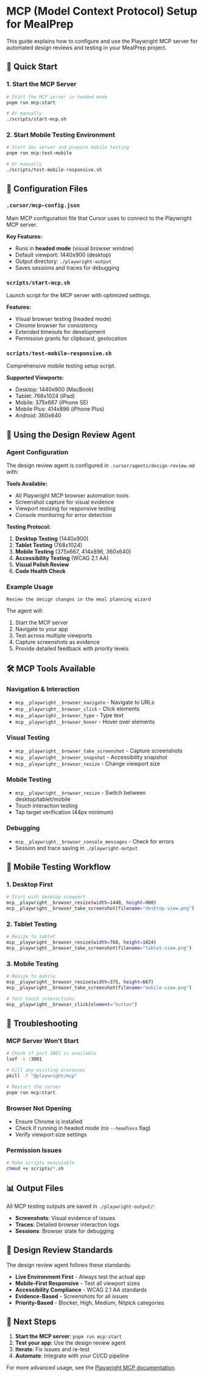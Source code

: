 # MCP (Model Context Protocol) Setup for MealPrep

This guide explains how to configure and use the Playwright MCP server for automated design reviews and testing in your MealPrep project.

## 🚀 Quick Start

### 1. Start the MCP Server
```bash
# Start the MCP server in headed mode
pnpm run mcp:start

# Or manually
./scripts/start-mcp.sh
```

### 2. Start Mobile Testing Environment
```bash
# Start dev server and prepare mobile testing
pnpm run mcp:test-mobile

# Or manually
./scripts/test-mobile-responsive.sh
```

## 📁 Configuration Files

### `.cursor/mcp-config.json`
Main MCP configuration file that Cursor uses to connect to the Playwright MCP server.

**Key Features:**
- Runs in **headed mode** (visual browser window)
- Default viewport: 1440x900 (desktop)
- Output directory: `./playwright-output`
- Saves sessions and traces for debugging

### `scripts/start-mcp.sh`
Launch script for the MCP server with optimized settings.

**Features:**
- Visual browser testing (headed mode)
- Chrome browser for consistency
- Extended timeouts for development
- Permission grants for clipboard, geolocation

### `scripts/test-mobile-responsive.sh`
Comprehensive mobile testing setup script.

**Supported Viewports:**
- Desktop: 1440x900 (MacBook)
- Tablet: 768x1024 (iPad)
- Mobile: 375x667 (iPhone SE)
- Mobile Plus: 414x896 (iPhone Plus)
- Android: 360x640

## 🎯 Using the Design Review Agent

### Agent Configuration
The design review agent is configured in `.cursor/agents/design-review.md` with:

**Tools Available:**
- All Playwright MCP browser automation tools
- Screenshot capture for visual evidence
- Viewport resizing for responsive testing
- Console monitoring for error detection

**Testing Protocol:**
1. **Desktop Testing** (1440x900)
2. **Tablet Testing** (768x1024) 
3. **Mobile Testing** (375x667, 414x896, 360x640)
4. **Accessibility Testing** (WCAG 2.1 AA)
5. **Visual Polish Review**
6. **Code Health Check**

### Example Usage
```
Review the design changes in the meal planning wizard
```

The agent will:
1. Start the MCP server
2. Navigate to your app
3. Test across multiple viewports
4. Capture screenshots as evidence
5. Provide detailed feedback with priority levels

## 🛠️ MCP Tools Available

### Navigation & Interaction
- `mcp__playwright__browser_navigate` - Navigate to URLs
- `mcp__playwright__browser_click` - Click elements
- `mcp__playwright__browser_type` - Type text
- `mcp__playwright__browser_hover` - Hover over elements

### Visual Testing
- `mcp__playwright__browser_take_screenshot` - Capture screenshots
- `mcp__playwright__browser_snapshot` - Accessibility snapshot
- `mcp__playwright__browser_resize` - Change viewport size

### Mobile Testing
- `mcp__playwright__browser_resize` - Switch between desktop/tablet/mobile
- Touch interaction testing
- Tap target verification (44px minimum)

### Debugging
- `mcp__playwright__browser_console_messages` - Check for errors
- Session and trace saving in `./playwright-output`

## 📱 Mobile Testing Workflow

### 1. Desktop First
```bash
# Start with desktop viewport
mcp__playwright__browser_resize(width=1440, height=900)
mcp__playwright__browser_take_screenshot(filename="desktop-view.png")
```

### 2. Tablet Testing
```bash
# Resize to tablet
mcp__playwright__browser_resize(width=768, height=1024)
mcp__playwright__browser_take_screenshot(filename="tablet-view.png")
```

### 3. Mobile Testing
```bash
# Resize to mobile
mcp__playwright__browser_resize(width=375, height=667)
mcp__playwright__browser_take_screenshot(filename="mobile-view.png")

# Test touch interactions
mcp__playwright__browser_click(element="button")
```

## 🔧 Troubleshooting

### MCP Server Won't Start
```bash
# Check if port 3001 is available
lsof -i :3001

# Kill any existing processes
pkill -f "@playwright/mcp"

# Restart the server
pnpm run mcp:start
```

### Browser Not Opening
- Ensure Chrome is installed
- Check if running in headed mode (no `--headless` flag)
- Verify viewport size settings

### Permission Issues
```bash
# Make scripts executable
chmod +x scripts/*.sh
```

## 📊 Output Files

All MCP testing outputs are saved in `./playwright-output/`:
- **Screenshots**: Visual evidence of issues
- **Traces**: Detailed browser interaction logs
- **Sessions**: Browser state for debugging

## 🎨 Design Review Standards

The design review agent follows these standards:
- **Live Environment First** - Always test the actual app
- **Mobile-First Responsive** - Test all viewport sizes
- **Accessibility Compliance** - WCAG 2.1 AA standards
- **Evidence-Based** - Screenshots for all issues
- **Priority-Based** - Blocker, High, Medium, Nitpick categories

## 🚀 Next Steps

1. **Start the MCP server**: `pnpm run mcp:start`
2. **Test your app**: Use the design review agent
3. **Iterate**: Fix issues and re-test
4. **Automate**: Integrate with your CI/CD pipeline

For more advanced usage, see the [Playwright MCP documentation](https://github.com/microsoft/playwright-mcp).
